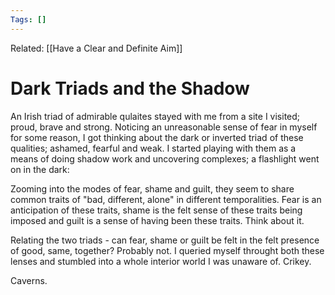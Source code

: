 ```yaml
---
Tags: []
---
```

Related: [[Have a Clear and Definite Aim]]
# Dark Triads and the Shadow

An Irish triad of admirable qulaites stayed with me from a site I visited; proud, brave and strong. Noticing an unreasonable sense of fear in myself for some reason, I got thinking about the dark or inverted triad of these qualities; ashamed, fearful and weak. I started playing with them as a means of doing shadow work and uncovering complexes; a flashlight went on in the dark:

Zooming into the modes of fear, shame and guilt, they seem to share common traits of "bad, different, alone" in different temporalities. Fear is an anticipation of these traits, shame is the felt sense of these traits being imposed and guilt is a sense of having been these traits. Think about it.

Relating the two triads - can fear, shame or guilt be felt in the felt presence of good, same, together? Probably not. I queried myself throught both these lenses and stumbled into a whole interior world I was unaware of. Crikey. 

Caverns. 